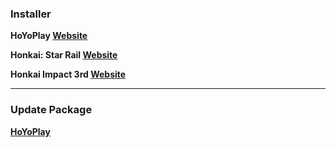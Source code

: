 ### Installer

**HoYoPlay 
[Website](https://download-porter.hoyoverse.com/download-porter/2025/02/21/VYTpXlbWo8_1.4.5.222_1_0_hyp_hoyoverse_prod_202502081529_XFGRLkBk.exe)**


**Honkai: Star Rail 
[Website](https://download-porter.hoyoverse.com/download-porter/2025/02/10/3.0_0210_setup_hoyoverse.exe)**

**Honkai Impact 3rd
[Website](https://autopatchglb.honkaiimpact3.com/ptpublic/bh3_hoyoplay/20250210153138_pRdYy2BHJujKmXcK/VYTpXlbWo8_1.4.5.222_1_0_hi3_gw_pc_prod_202502101059_MoxIkcFj.exe)**

---

### Update Package
**[HoYoPlay](https://hyp-webstatic.hoyoverse.com/hyp-client/VYTpXlbWo8_1.4.5.222_1_0_cps_hyp_global_VYTpXlbWo8_17hoyoverse_202502081527_GlmkpTwG.zip)**
